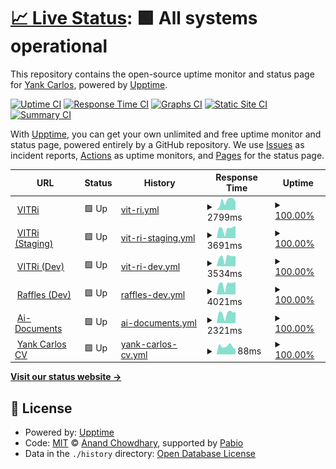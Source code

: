 # [📈 Live Status](https://demo.upptime.js.org): <!--live status--> **🟩 All systems operational**

This repository contains the open-source uptime monitor and status page for [Yank Carlos](https://yank-cv.vercel.app/), powered by [Upptime](https://github.com/upptime/upptime).

[![Uptime CI](https://github.com/nubo94/upptime/workflows/Uptime%20CI/badge.svg)](https://github.com/nubo94/upptime/actions?query=workflow%3A%22Uptime+CI%22)
[![Response Time CI](https://github.com/nubo94/upptime/workflows/Response%20Time%20CI/badge.svg)](https://github.com/nubo94/upptime/actions?query=workflow%3A%22Response+Time+CI%22)
[![Graphs CI](https://github.com/nubo94/upptime/workflows/Graphs%20CI/badge.svg)](https://github.com/nubo94/upptime/actions?query=workflow%3A%22Graphs+CI%22)
[![Static Site CI](https://github.com/nubo94/upptime/workflows/Static%20Site%20CI/badge.svg)](https://github.com/nubo94/upptime/actions?query=workflow%3A%22Static+Site+CI%22)
[![Summary CI](https://github.com/nubo94/upptime/workflows/Summary%20CI/badge.svg)](https://github.com/nubo94/upptime/actions?query=workflow%3A%22Summary+CI%22)

With [Upptime](https://upptime.js.org), you can get your own unlimited and free uptime monitor and status page, powered entirely by a GitHub repository. We use [Issues](https://github.com/nubo94/upptime/issues) as incident reports, [Actions](https://github.com/nubo94/upptime/actions) as uptime monitors, and [Pages](https://demo.upptime.js.org) for the status page.

<!--start: status pages-->
<!-- This summary is generated by Upptime (https://github.com/upptime/upptime) -->
<!-- Do not edit this manually, your changes will be overwritten -->
<!-- prettier-ignore -->
| URL | Status | History | Response Time | Uptime |
| --- | ------ | ------- | ------------- | ------ |
| <img alt="" src="https://icons.duckduckgo.com/ip3/vitri.store.ico" height="13"> [VITRi](https://vitri.store) | 🟩 Up | [vit-ri.yml](https://github.com/nubo94/upptime/commits/HEAD/history/vit-ri.yml) | <details><summary><img alt="Response time graph" src="./graphs/vit-ri/response-time-week.png" height="20"> 2799ms</summary><br><a href="https://nubo94.github.io/upptime/history/vit-ri"><img alt="Response time 2645" src="https://img.shields.io/endpoint?url=https%3A%2F%2Fraw.githubusercontent.com%2Fnubo94%2Fupptime%2FHEAD%2Fapi%2Fvit-ri%2Fresponse-time.json"></a><br><a href="https://nubo94.github.io/upptime/history/vit-ri"><img alt="24-hour response time 2689" src="https://img.shields.io/endpoint?url=https%3A%2F%2Fraw.githubusercontent.com%2Fnubo94%2Fupptime%2FHEAD%2Fapi%2Fvit-ri%2Fresponse-time-day.json"></a><br><a href="https://nubo94.github.io/upptime/history/vit-ri"><img alt="7-day response time 2799" src="https://img.shields.io/endpoint?url=https%3A%2F%2Fraw.githubusercontent.com%2Fnubo94%2Fupptime%2FHEAD%2Fapi%2Fvit-ri%2Fresponse-time-week.json"></a><br><a href="https://nubo94.github.io/upptime/history/vit-ri"><img alt="30-day response time 2645" src="https://img.shields.io/endpoint?url=https%3A%2F%2Fraw.githubusercontent.com%2Fnubo94%2Fupptime%2FHEAD%2Fapi%2Fvit-ri%2Fresponse-time-month.json"></a><br><a href="https://nubo94.github.io/upptime/history/vit-ri"><img alt="1-year response time 2645" src="https://img.shields.io/endpoint?url=https%3A%2F%2Fraw.githubusercontent.com%2Fnubo94%2Fupptime%2FHEAD%2Fapi%2Fvit-ri%2Fresponse-time-year.json"></a></details> | <details><summary><a href="https://nubo94.github.io/upptime/history/vit-ri">100.00%</a></summary><a href="https://nubo94.github.io/upptime/history/vit-ri"><img alt="All-time uptime 100.00%" src="https://img.shields.io/endpoint?url=https%3A%2F%2Fraw.githubusercontent.com%2Fnubo94%2Fupptime%2FHEAD%2Fapi%2Fvit-ri%2Fuptime.json"></a><br><a href="https://nubo94.github.io/upptime/history/vit-ri"><img alt="24-hour uptime 100.00%" src="https://img.shields.io/endpoint?url=https%3A%2F%2Fraw.githubusercontent.com%2Fnubo94%2Fupptime%2FHEAD%2Fapi%2Fvit-ri%2Fuptime-day.json"></a><br><a href="https://nubo94.github.io/upptime/history/vit-ri"><img alt="7-day uptime 100.00%" src="https://img.shields.io/endpoint?url=https%3A%2F%2Fraw.githubusercontent.com%2Fnubo94%2Fupptime%2FHEAD%2Fapi%2Fvit-ri%2Fuptime-week.json"></a><br><a href="https://nubo94.github.io/upptime/history/vit-ri"><img alt="30-day uptime 100.00%" src="https://img.shields.io/endpoint?url=https%3A%2F%2Fraw.githubusercontent.com%2Fnubo94%2Fupptime%2FHEAD%2Fapi%2Fvit-ri%2Fuptime-month.json"></a><br><a href="https://nubo94.github.io/upptime/history/vit-ri"><img alt="1-year uptime 100.00%" src="https://img.shields.io/endpoint?url=https%3A%2F%2Fraw.githubusercontent.com%2Fnubo94%2Fupptime%2FHEAD%2Fapi%2Fvit-ri%2Fuptime-year.json"></a></details>
| <img alt="" src="https://icons.duckduckgo.com/ip3/vitri-staging-app.vercel.app.ico" height="13"> [VITRi (Staging)](https://vitri-staging-app.vercel.app) | 🟩 Up | [vit-ri-staging.yml](https://github.com/nubo94/upptime/commits/HEAD/history/vit-ri-staging.yml) | <details><summary><img alt="Response time graph" src="./graphs/vit-ri-staging/response-time-week.png" height="20"> 3691ms</summary><br><a href="https://nubo94.github.io/upptime/history/vit-ri-staging"><img alt="Response time 3606" src="https://img.shields.io/endpoint?url=https%3A%2F%2Fraw.githubusercontent.com%2Fnubo94%2Fupptime%2FHEAD%2Fapi%2Fvit-ri-staging%2Fresponse-time.json"></a><br><a href="https://nubo94.github.io/upptime/history/vit-ri-staging"><img alt="24-hour response time 4794" src="https://img.shields.io/endpoint?url=https%3A%2F%2Fraw.githubusercontent.com%2Fnubo94%2Fupptime%2FHEAD%2Fapi%2Fvit-ri-staging%2Fresponse-time-day.json"></a><br><a href="https://nubo94.github.io/upptime/history/vit-ri-staging"><img alt="7-day response time 3691" src="https://img.shields.io/endpoint?url=https%3A%2F%2Fraw.githubusercontent.com%2Fnubo94%2Fupptime%2FHEAD%2Fapi%2Fvit-ri-staging%2Fresponse-time-week.json"></a><br><a href="https://nubo94.github.io/upptime/history/vit-ri-staging"><img alt="30-day response time 3606" src="https://img.shields.io/endpoint?url=https%3A%2F%2Fraw.githubusercontent.com%2Fnubo94%2Fupptime%2FHEAD%2Fapi%2Fvit-ri-staging%2Fresponse-time-month.json"></a><br><a href="https://nubo94.github.io/upptime/history/vit-ri-staging"><img alt="1-year response time 3606" src="https://img.shields.io/endpoint?url=https%3A%2F%2Fraw.githubusercontent.com%2Fnubo94%2Fupptime%2FHEAD%2Fapi%2Fvit-ri-staging%2Fresponse-time-year.json"></a></details> | <details><summary><a href="https://nubo94.github.io/upptime/history/vit-ri-staging">100.00%</a></summary><a href="https://nubo94.github.io/upptime/history/vit-ri-staging"><img alt="All-time uptime 100.00%" src="https://img.shields.io/endpoint?url=https%3A%2F%2Fraw.githubusercontent.com%2Fnubo94%2Fupptime%2FHEAD%2Fapi%2Fvit-ri-staging%2Fuptime.json"></a><br><a href="https://nubo94.github.io/upptime/history/vit-ri-staging"><img alt="24-hour uptime 100.00%" src="https://img.shields.io/endpoint?url=https%3A%2F%2Fraw.githubusercontent.com%2Fnubo94%2Fupptime%2FHEAD%2Fapi%2Fvit-ri-staging%2Fuptime-day.json"></a><br><a href="https://nubo94.github.io/upptime/history/vit-ri-staging"><img alt="7-day uptime 100.00%" src="https://img.shields.io/endpoint?url=https%3A%2F%2Fraw.githubusercontent.com%2Fnubo94%2Fupptime%2FHEAD%2Fapi%2Fvit-ri-staging%2Fuptime-week.json"></a><br><a href="https://nubo94.github.io/upptime/history/vit-ri-staging"><img alt="30-day uptime 100.00%" src="https://img.shields.io/endpoint?url=https%3A%2F%2Fraw.githubusercontent.com%2Fnubo94%2Fupptime%2FHEAD%2Fapi%2Fvit-ri-staging%2Fuptime-month.json"></a><br><a href="https://nubo94.github.io/upptime/history/vit-ri-staging"><img alt="1-year uptime 100.00%" src="https://img.shields.io/endpoint?url=https%3A%2F%2Fraw.githubusercontent.com%2Fnubo94%2Fupptime%2FHEAD%2Fapi%2Fvit-ri-staging%2Fuptime-year.json"></a></details>
| <img alt="" src="https://icons.duckduckgo.com/ip3/vitri-dev-app.vercel.app.ico" height="13"> [VITRi (Dev)](https://vitri-dev-app.vercel.app) | 🟩 Up | [vit-ri-dev.yml](https://github.com/nubo94/upptime/commits/HEAD/history/vit-ri-dev.yml) | <details><summary><img alt="Response time graph" src="./graphs/vit-ri-dev/response-time-week.png" height="20"> 3534ms</summary><br><a href="https://nubo94.github.io/upptime/history/vit-ri-dev"><img alt="Response time 3432" src="https://img.shields.io/endpoint?url=https%3A%2F%2Fraw.githubusercontent.com%2Fnubo94%2Fupptime%2FHEAD%2Fapi%2Fvit-ri-dev%2Fresponse-time.json"></a><br><a href="https://nubo94.github.io/upptime/history/vit-ri-dev"><img alt="24-hour response time 3905" src="https://img.shields.io/endpoint?url=https%3A%2F%2Fraw.githubusercontent.com%2Fnubo94%2Fupptime%2FHEAD%2Fapi%2Fvit-ri-dev%2Fresponse-time-day.json"></a><br><a href="https://nubo94.github.io/upptime/history/vit-ri-dev"><img alt="7-day response time 3534" src="https://img.shields.io/endpoint?url=https%3A%2F%2Fraw.githubusercontent.com%2Fnubo94%2Fupptime%2FHEAD%2Fapi%2Fvit-ri-dev%2Fresponse-time-week.json"></a><br><a href="https://nubo94.github.io/upptime/history/vit-ri-dev"><img alt="30-day response time 3432" src="https://img.shields.io/endpoint?url=https%3A%2F%2Fraw.githubusercontent.com%2Fnubo94%2Fupptime%2FHEAD%2Fapi%2Fvit-ri-dev%2Fresponse-time-month.json"></a><br><a href="https://nubo94.github.io/upptime/history/vit-ri-dev"><img alt="1-year response time 3432" src="https://img.shields.io/endpoint?url=https%3A%2F%2Fraw.githubusercontent.com%2Fnubo94%2Fupptime%2FHEAD%2Fapi%2Fvit-ri-dev%2Fresponse-time-year.json"></a></details> | <details><summary><a href="https://nubo94.github.io/upptime/history/vit-ri-dev">100.00%</a></summary><a href="https://nubo94.github.io/upptime/history/vit-ri-dev"><img alt="All-time uptime 100.00%" src="https://img.shields.io/endpoint?url=https%3A%2F%2Fraw.githubusercontent.com%2Fnubo94%2Fupptime%2FHEAD%2Fapi%2Fvit-ri-dev%2Fuptime.json"></a><br><a href="https://nubo94.github.io/upptime/history/vit-ri-dev"><img alt="24-hour uptime 100.00%" src="https://img.shields.io/endpoint?url=https%3A%2F%2Fraw.githubusercontent.com%2Fnubo94%2Fupptime%2FHEAD%2Fapi%2Fvit-ri-dev%2Fuptime-day.json"></a><br><a href="https://nubo94.github.io/upptime/history/vit-ri-dev"><img alt="7-day uptime 100.00%" src="https://img.shields.io/endpoint?url=https%3A%2F%2Fraw.githubusercontent.com%2Fnubo94%2Fupptime%2FHEAD%2Fapi%2Fvit-ri-dev%2Fuptime-week.json"></a><br><a href="https://nubo94.github.io/upptime/history/vit-ri-dev"><img alt="30-day uptime 100.00%" src="https://img.shields.io/endpoint?url=https%3A%2F%2Fraw.githubusercontent.com%2Fnubo94%2Fupptime%2FHEAD%2Fapi%2Fvit-ri-dev%2Fuptime-month.json"></a><br><a href="https://nubo94.github.io/upptime/history/vit-ri-dev"><img alt="1-year uptime 100.00%" src="https://img.shields.io/endpoint?url=https%3A%2F%2Fraw.githubusercontent.com%2Fnubo94%2Fupptime%2FHEAD%2Fapi%2Fvit-ri-dev%2Fuptime-year.json"></a></details>
| <img alt="" src="https://icons.duckduckgo.com/ip3/develop-raffles-sigma.vercel.app.ico" height="13"> [Raffles (Dev)](https://develop-raffles-sigma.vercel.app) | 🟩 Up | [raffles-dev.yml](https://github.com/nubo94/upptime/commits/HEAD/history/raffles-dev.yml) | <details><summary><img alt="Response time graph" src="./graphs/raffles-dev/response-time-week.png" height="20"> 4021ms</summary><br><a href="https://nubo94.github.io/upptime/history/raffles-dev"><img alt="Response time 4099" src="https://img.shields.io/endpoint?url=https%3A%2F%2Fraw.githubusercontent.com%2Fnubo94%2Fupptime%2FHEAD%2Fapi%2Fraffles-dev%2Fresponse-time.json"></a><br><a href="https://nubo94.github.io/upptime/history/raffles-dev"><img alt="24-hour response time 4806" src="https://img.shields.io/endpoint?url=https%3A%2F%2Fraw.githubusercontent.com%2Fnubo94%2Fupptime%2FHEAD%2Fapi%2Fraffles-dev%2Fresponse-time-day.json"></a><br><a href="https://nubo94.github.io/upptime/history/raffles-dev"><img alt="7-day response time 4021" src="https://img.shields.io/endpoint?url=https%3A%2F%2Fraw.githubusercontent.com%2Fnubo94%2Fupptime%2FHEAD%2Fapi%2Fraffles-dev%2Fresponse-time-week.json"></a><br><a href="https://nubo94.github.io/upptime/history/raffles-dev"><img alt="30-day response time 4106" src="https://img.shields.io/endpoint?url=https%3A%2F%2Fraw.githubusercontent.com%2Fnubo94%2Fupptime%2FHEAD%2Fapi%2Fraffles-dev%2Fresponse-time-month.json"></a><br><a href="https://nubo94.github.io/upptime/history/raffles-dev"><img alt="1-year response time 4099" src="https://img.shields.io/endpoint?url=https%3A%2F%2Fraw.githubusercontent.com%2Fnubo94%2Fupptime%2FHEAD%2Fapi%2Fraffles-dev%2Fresponse-time-year.json"></a></details> | <details><summary><a href="https://nubo94.github.io/upptime/history/raffles-dev">100.00%</a></summary><a href="https://nubo94.github.io/upptime/history/raffles-dev"><img alt="All-time uptime 100.00%" src="https://img.shields.io/endpoint?url=https%3A%2F%2Fraw.githubusercontent.com%2Fnubo94%2Fupptime%2FHEAD%2Fapi%2Fraffles-dev%2Fuptime.json"></a><br><a href="https://nubo94.github.io/upptime/history/raffles-dev"><img alt="24-hour uptime 100.00%" src="https://img.shields.io/endpoint?url=https%3A%2F%2Fraw.githubusercontent.com%2Fnubo94%2Fupptime%2FHEAD%2Fapi%2Fraffles-dev%2Fuptime-day.json"></a><br><a href="https://nubo94.github.io/upptime/history/raffles-dev"><img alt="7-day uptime 100.00%" src="https://img.shields.io/endpoint?url=https%3A%2F%2Fraw.githubusercontent.com%2Fnubo94%2Fupptime%2FHEAD%2Fapi%2Fraffles-dev%2Fuptime-week.json"></a><br><a href="https://nubo94.github.io/upptime/history/raffles-dev"><img alt="30-day uptime 100.00%" src="https://img.shields.io/endpoint?url=https%3A%2F%2Fraw.githubusercontent.com%2Fnubo94%2Fupptime%2FHEAD%2Fapi%2Fraffles-dev%2Fuptime-month.json"></a><br><a href="https://nubo94.github.io/upptime/history/raffles-dev"><img alt="1-year uptime 100.00%" src="https://img.shields.io/endpoint?url=https%3A%2F%2Fraw.githubusercontent.com%2Fnubo94%2Fupptime%2FHEAD%2Fapi%2Fraffles-dev%2Fuptime-year.json"></a></details>
| <img alt="" src="https://icons.duckduckgo.com/ip3/ai-document-main.vercel.app.ico" height="13"> [Ai-Documents](https://ai-document-main.vercel.app) | 🟩 Up | [ai-documents.yml](https://github.com/nubo94/upptime/commits/HEAD/history/ai-documents.yml) | <details><summary><img alt="Response time graph" src="./graphs/ai-documents/response-time-week.png" height="20"> 2321ms</summary><br><a href="https://nubo94.github.io/upptime/history/ai-documents"><img alt="Response time 2202" src="https://img.shields.io/endpoint?url=https%3A%2F%2Fraw.githubusercontent.com%2Fnubo94%2Fupptime%2FHEAD%2Fapi%2Fai-documents%2Fresponse-time.json"></a><br><a href="https://nubo94.github.io/upptime/history/ai-documents"><img alt="24-hour response time 2594" src="https://img.shields.io/endpoint?url=https%3A%2F%2Fraw.githubusercontent.com%2Fnubo94%2Fupptime%2FHEAD%2Fapi%2Fai-documents%2Fresponse-time-day.json"></a><br><a href="https://nubo94.github.io/upptime/history/ai-documents"><img alt="7-day response time 2321" src="https://img.shields.io/endpoint?url=https%3A%2F%2Fraw.githubusercontent.com%2Fnubo94%2Fupptime%2FHEAD%2Fapi%2Fai-documents%2Fresponse-time-week.json"></a><br><a href="https://nubo94.github.io/upptime/history/ai-documents"><img alt="30-day response time 2382" src="https://img.shields.io/endpoint?url=https%3A%2F%2Fraw.githubusercontent.com%2Fnubo94%2Fupptime%2FHEAD%2Fapi%2Fai-documents%2Fresponse-time-month.json"></a><br><a href="https://nubo94.github.io/upptime/history/ai-documents"><img alt="1-year response time 2202" src="https://img.shields.io/endpoint?url=https%3A%2F%2Fraw.githubusercontent.com%2Fnubo94%2Fupptime%2FHEAD%2Fapi%2Fai-documents%2Fresponse-time-year.json"></a></details> | <details><summary><a href="https://nubo94.github.io/upptime/history/ai-documents">100.00%</a></summary><a href="https://nubo94.github.io/upptime/history/ai-documents"><img alt="All-time uptime 100.00%" src="https://img.shields.io/endpoint?url=https%3A%2F%2Fraw.githubusercontent.com%2Fnubo94%2Fupptime%2FHEAD%2Fapi%2Fai-documents%2Fuptime.json"></a><br><a href="https://nubo94.github.io/upptime/history/ai-documents"><img alt="24-hour uptime 100.00%" src="https://img.shields.io/endpoint?url=https%3A%2F%2Fraw.githubusercontent.com%2Fnubo94%2Fupptime%2FHEAD%2Fapi%2Fai-documents%2Fuptime-day.json"></a><br><a href="https://nubo94.github.io/upptime/history/ai-documents"><img alt="7-day uptime 100.00%" src="https://img.shields.io/endpoint?url=https%3A%2F%2Fraw.githubusercontent.com%2Fnubo94%2Fupptime%2FHEAD%2Fapi%2Fai-documents%2Fuptime-week.json"></a><br><a href="https://nubo94.github.io/upptime/history/ai-documents"><img alt="30-day uptime 100.00%" src="https://img.shields.io/endpoint?url=https%3A%2F%2Fraw.githubusercontent.com%2Fnubo94%2Fupptime%2FHEAD%2Fapi%2Fai-documents%2Fuptime-month.json"></a><br><a href="https://nubo94.github.io/upptime/history/ai-documents"><img alt="1-year uptime 100.00%" src="https://img.shields.io/endpoint?url=https%3A%2F%2Fraw.githubusercontent.com%2Fnubo94%2Fupptime%2FHEAD%2Fapi%2Fai-documents%2Fuptime-year.json"></a></details>
| <img alt="" src="https://icons.duckduckgo.com/ip3/yank-cv.vercel.app.ico" height="13"> [Yank Carlos CV](https://yank-cv.vercel.app/) | 🟩 Up | [yank-carlos-cv.yml](https://github.com/nubo94/upptime/commits/HEAD/history/yank-carlos-cv.yml) | <details><summary><img alt="Response time graph" src="./graphs/yank-carlos-cv/response-time-week.png" height="20"> 88ms</summary><br><a href="https://nubo94.github.io/upptime/history/yank-carlos-cv"><img alt="Response time 108" src="https://img.shields.io/endpoint?url=https%3A%2F%2Fraw.githubusercontent.com%2Fnubo94%2Fupptime%2FHEAD%2Fapi%2Fyank-carlos-cv%2Fresponse-time.json"></a><br><a href="https://nubo94.github.io/upptime/history/yank-carlos-cv"><img alt="24-hour response time 56" src="https://img.shields.io/endpoint?url=https%3A%2F%2Fraw.githubusercontent.com%2Fnubo94%2Fupptime%2FHEAD%2Fapi%2Fyank-carlos-cv%2Fresponse-time-day.json"></a><br><a href="https://nubo94.github.io/upptime/history/yank-carlos-cv"><img alt="7-day response time 88" src="https://img.shields.io/endpoint?url=https%3A%2F%2Fraw.githubusercontent.com%2Fnubo94%2Fupptime%2FHEAD%2Fapi%2Fyank-carlos-cv%2Fresponse-time-week.json"></a><br><a href="https://nubo94.github.io/upptime/history/yank-carlos-cv"><img alt="30-day response time 100" src="https://img.shields.io/endpoint?url=https%3A%2F%2Fraw.githubusercontent.com%2Fnubo94%2Fupptime%2FHEAD%2Fapi%2Fyank-carlos-cv%2Fresponse-time-month.json"></a><br><a href="https://nubo94.github.io/upptime/history/yank-carlos-cv"><img alt="1-year response time 108" src="https://img.shields.io/endpoint?url=https%3A%2F%2Fraw.githubusercontent.com%2Fnubo94%2Fupptime%2FHEAD%2Fapi%2Fyank-carlos-cv%2Fresponse-time-year.json"></a></details> | <details><summary><a href="https://nubo94.github.io/upptime/history/yank-carlos-cv">100.00%</a></summary><a href="https://nubo94.github.io/upptime/history/yank-carlos-cv"><img alt="All-time uptime 100.00%" src="https://img.shields.io/endpoint?url=https%3A%2F%2Fraw.githubusercontent.com%2Fnubo94%2Fupptime%2FHEAD%2Fapi%2Fyank-carlos-cv%2Fuptime.json"></a><br><a href="https://nubo94.github.io/upptime/history/yank-carlos-cv"><img alt="24-hour uptime 100.00%" src="https://img.shields.io/endpoint?url=https%3A%2F%2Fraw.githubusercontent.com%2Fnubo94%2Fupptime%2FHEAD%2Fapi%2Fyank-carlos-cv%2Fuptime-day.json"></a><br><a href="https://nubo94.github.io/upptime/history/yank-carlos-cv"><img alt="7-day uptime 100.00%" src="https://img.shields.io/endpoint?url=https%3A%2F%2Fraw.githubusercontent.com%2Fnubo94%2Fupptime%2FHEAD%2Fapi%2Fyank-carlos-cv%2Fuptime-week.json"></a><br><a href="https://nubo94.github.io/upptime/history/yank-carlos-cv"><img alt="30-day uptime 100.00%" src="https://img.shields.io/endpoint?url=https%3A%2F%2Fraw.githubusercontent.com%2Fnubo94%2Fupptime%2FHEAD%2Fapi%2Fyank-carlos-cv%2Fuptime-month.json"></a><br><a href="https://nubo94.github.io/upptime/history/yank-carlos-cv"><img alt="1-year uptime 100.00%" src="https://img.shields.io/endpoint?url=https%3A%2F%2Fraw.githubusercontent.com%2Fnubo94%2Fupptime%2FHEAD%2Fapi%2Fyank-carlos-cv%2Fuptime-year.json"></a></details>

<!--end: status pages-->

[**Visit our status website →**](https://demo.upptime.js.org)

## 📄 License

- Powered by: [Upptime](https://github.com/upptime/upptime)
- Code: [MIT](./LICENSE) © [Anand Chowdhary](https://anandchowdhary.com), supported by [Pabio](https://pabio.com)
- Data in the `./history` directory: [Open Database License](https://opendatacommons.org/licenses/odbl/1-0/)
